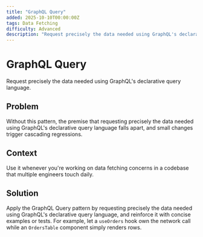 ```yaml
---
title: "GraphQL Query"
added: 2025-10-10T00:00:00Z
tags: Data Fetching
difficulty: Advanced
description: "Request precisely the data needed using GraphQL's declarative query language."
---
```

# GraphQL Query

Request precisely the data needed using GraphQL's declarative query language.

## Problem

Without this pattern, the premise that requesting precisely the data needed using GraphQL's declarative query language falls apart, and small changes trigger cascading regressions.

## Context

Use it whenever you're working on data fetching concerns in a codebase that multiple engineers touch daily.

## Solution

Apply the GraphQL Query pattern by requesting precisely the data needed using GraphQL's declarative query language, and reinforce it with concise examples or tests. For example, let a `useOrders` hook own the network call while an `OrdersTable` component simply renders rows.
